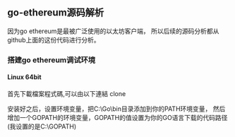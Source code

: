 ##  go-ethereum源码解析
因为go ethereum是最被广泛使用的以太坊客户端， 所以后续的源码分析都从github上面的这份代码进行分析。 

### 搭建go ethereum调试环境

#### Linux 64bit
首先下載檔案程式碼,可以由以下連結 clone 



安装好之后，设置环境变量，把C:\Go\bin目录添加到你的PATH环境变量， 然后增加一个GOPATH的环境变量，GOPATH的值设置为你的GO语言下载的代码路径(我设置的是C:\GOPATH)

